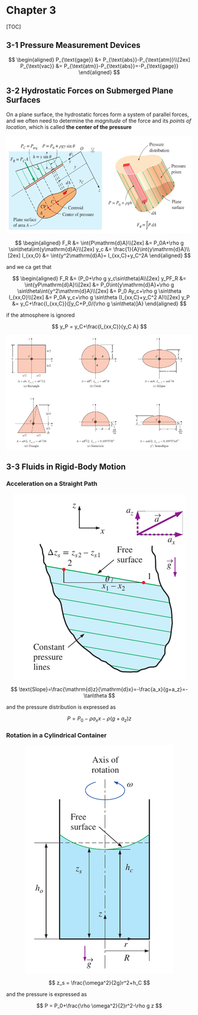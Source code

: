# Chapter 3

[TOC]

## 3-1 Pressure Measurement Devices

$$
\begin{aligned}
    P_{\text{gage}} &= P_{\text{abs}}-P_{\text{atm}}\\[2ex]
    P_{\text{vac}} &= P_{\text{atm}}-P_{\text{abs}}=-P_{\text{gage}}
\end{aligned}
$$

## 3-2 Hydrostatic Forces on Submerged Plane Surfaces

On a plane surface, the hydrostatic forces form a system of parallel forces, and we often need to determine the *magnitude* of the force and its *points of location*, which is called **the center of the pressure**

<div align = center><img src = "../assets/CH3-2.png"></div>

$$
\begin{aligned}
    F_R &= \int{P\mathrm{d}A}\\[2ex]
        &= P_0A+\rho g \sin\theta\int{y\mathrm{d}A}\\[2ex]
    y_c &= \frac{1}{A}\int{y\mathrm{d}A}\\[2ex]
    I_{xx,O} &= \int{y^2\mathrm{d}A}= I_{xx,C}+y_C^2A
\end{aligned}
$$

and we ca get that

$$
\begin{aligned}
    F_R &= (P_0+\rho g y_c\sin\theta)A\\[2ex]
    y_PF_R &= \int{yP\mathrm{d}A}\\[2ex]
        &= P_0\int{y\mathrm{d}A}+\rho g \sin\theta\int{y^2\mathrm{d}A}\\[2ex]
        &= P_0 Ay_c+\rho g \sin\theta I_{xx,O}\\[2ex]
        &= P_0A y_c+\rho g \sin\theta (I_{xx,C}+y_C^2 A)\\[2ex]
    y_P &= y_C+\frac{I_{xx,C}}{[y_C+P_0/(\rho g \sin\theta)]A}
\end{aligned}
$$

if the atmosphere is ignored

$$
y_P = y_C+\frac{I_{xx,C}}{y_C A}
$$

<div align = center><img src = "../assets/CH3-1.png"></div>

## 3-3 Fluids in Rigid-Body Motion

### Acceleration on a Straight Path

<div align = center><img src = "../assets/CH3-3.png"></div>

$$
\text{Slope}=\frac{\mathrm{d}z}{\mathrm{d}x}=-\frac{a_x}{g+a_z}=-\tan\theta
$$

and the pressure distribution is expressed as

$$
P = P_0-\rho a_x x-\rho(g+a_z)z
$$

### Rotation in a Cylindrical Container

<div align = center><img src = "../assets/CH3-4.png"></div>

$$
z_s = \frac{\omega^2}{2g}r^2+h_C
$$

and the pressure is expressed as

$$
P = P_0+\frac{\rho \omega^2}{2}r^2-\rho g z
$$